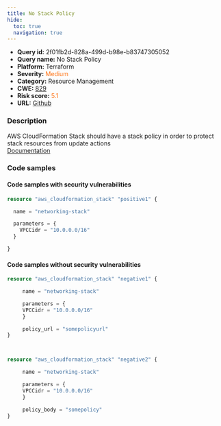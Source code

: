 ```yaml
---
title: No Stack Policy
hide:
  toc: true
  navigation: true
---
```


<style>
  .highlight .hll {
    background-color: #ff171742;
  }
  .md-content {
    max-width: 1100px;
    margin: 0 auto;
  }
</style>

-   **Query id:** 2f01fb2d-828a-499d-b98e-b83747305052
-   **Query name:** No Stack Policy
-   **Platform:** Terraform
-   **Severity:** <span style="color:#ff7213">Medium</span>
-   **Category:** Resource Management
-   **CWE:** <a href="https://cwe.mitre.org/data/definitions/829.html" onclick="newWindowOpenerSafe(event, 'https://cwe.mitre.org/data/definitions/829.html')">829</a>
-   **Risk score:** <span style="color:#ff7213">5.1</span>
-   **URL:** [Github](https://github.com/Checkmarx/kics/tree/master/assets/queries/terraform/aws/no_stack_policy)

### Description
AWS CloudFormation Stack should have a stack policy in order to protect stack resources from update actions<br>
[Documentation](https://registry.terraform.io/providers/hashicorp/aws/latest/docs/resources/cloudformation_stack)

### Code samples
#### Code samples with security vulnerabilities
```tf title="Positive test num. 1 - tf file" hl_lines="1"
resource "aws_cloudformation_stack" "positive1" {

  name = "networking-stack"

  parameters = {
    VPCCidr = "10.0.0.0/16"
  }

}

```


#### Code samples without security vulnerabilities
```tf title="Negative test num. 1 - tf file"
resource "aws_cloudformation_stack" "negative1" {

     name = "networking-stack"

     parameters = {
     VPCCidr = "10.0.0.0/16"
     }

     policy_url = "somepolicyurl"
}



resource "aws_cloudformation_stack" "negative2" {

     name = "networking-stack"

     parameters = {
     VPCCidr = "10.0.0.0/16"
     }

     policy_body = "somepolicy"
}

```

